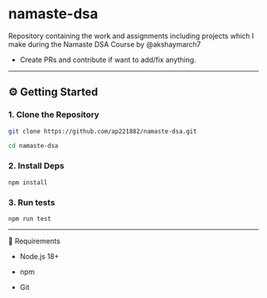 # namaste-dsa

Repository containing the work and assignments including projects which I make during the Namaste DSA Course by @akshaymarch7

- Create PRs and contribute if want to add/fix anything.

---

## ⚙️ Getting Started

### 1. Clone the Repository

```bash
git clone https://github.com/ap221882/namaste-dsa.git

cd namaste-dsa
```

### 2. Install Deps

`npm install`

### 3. Run tests

`npm run test`

---

📌 Requirements

- Node.js 18+

- npm

- Git
